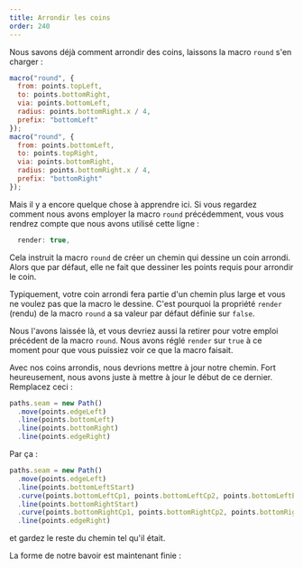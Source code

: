```yaml
---
title: Arrondir les coins
order: 240
---
```


Nous savons déjà comment arrondir des coins, laissons la macro `round` s'en charger :

```js
macro("round", {
  from: points.topLeft,
  to: points.bottomRight,
  via: points.bottomLeft,
  radius: points.bottomRight.x / 4,
  prefix: "bottomLeft"
});
macro("round", {
  from: points.bottomLeft,
  to: points.topRight,
  via: points.bottomRight,
  radius: points.bottomRight.x / 4,
  prefix: "bottomRight"
});
```

Mais il y a encore quelque chose à apprendre ici. Si vous regardez comment nous avons employer la macro `round` précédemment, vous vous rendrez compte que nous avons utilisé cette ligne :

```js
  render: true,
```

Cela instruit la macro `round` de créer un chemin qui dessine un coin arrondi. Alors que par défaut, elle ne fait que dessiner les points requis pour arrondir le coin.

Typiquement, votre coin arrondi fera partie d'un chemin plus large et vous ne voulez pas que la macro le dessine. C'est pourquoi la propriété `render` (rendu) de la macro `round` a sa valeur par défaut définie sur `false`.

Nous l'avons laissée là, et vous devriez aussi la retirer pour votre emploi précédent de la macro `round`. Nous avons réglé `render` sur `true` à ce moment pour que vous puissiez voir ce que la macro faisait.

Avec nos coins arrondis, nous devrions mettre à jour notre chemin. Fort heureusement, nous avons juste à mettre à jour le début de ce dernier. Remplacez ceci :

```js
paths.seam = new Path()
  .move(points.edgeLeft)
  .line(points.bottomLeft)
  .line(points.bottomRight)
  .line(points.edgeRight)
```

Par ça :

```js
paths.seam = new Path()
  .move(points.edgeLeft)
  .line(points.bottomLeftStart)
  .curve(points.bottomLeftCp1, points.bottomLeftCp2, points.bottomLeftEnd)
  .line(points.bottomRightStart)
  .curve(points.bottomRightCp1, points.bottomRightCp2, points.bottomRightEnd)
  .line(points.edgeRight)
```

et gardez le reste du chemin tel qu'il était.

La forme de notre bavoir est maintenant finie :

<Example pattern="tutorial" part="step10" caption="That is looking a lot like a bib" />